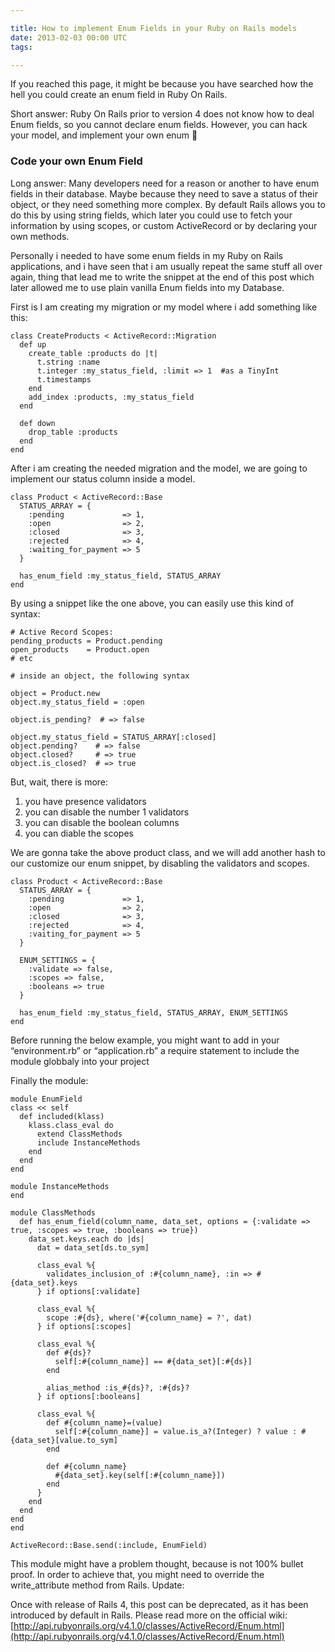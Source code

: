 ```yaml
---

title: How to implement Enum Fields in your Ruby on Rails models
date: 2013-02-03 00:00 UTC
tags: 

---
```


If you reached this page, it might be because you have searched how the hell you could create an enum field in Ruby On Rails.

Short answer: Ruby On Rails prior to version 4 does not know how to deal Enum fields, so you cannot declare enum fields. However, you can hack your model, and implement your own enum 🙂

### Code your own Enum Field

Long answer: Many developers need for a reason or another to have enum fields in their database. Maybe because they need to save a status of their object, or they need something more complex. By default Rails allows you to do this by using string fields, which later you could use to fetch your information by using scopes, or custom ActiveRecord or by declaring your own methods.

Personally i needed to have some enum fields in my Ruby on Rails applications, and i have seen that i am usually repeat the same stuff all over again, thing that lead me to write the snippet at the end of this post which later allowed me to use plain vanilla Enum fields into my Database.

First is I am creating my migration or my model where i add something like this:
    
    class CreateProducts < ActiveRecord::Migration  
      def up
        create_table :products do |t|
          t.string :name 
          t.integer :my_status_field, :limit => 1  #as a TinyInt 
          t.timestamps 
        end 
        add_index :products, :my_status_field 
      end
    
      def down 
        drop_table :products 
      end
    end

After i am creating the needed migration and the model, we are going to implement our status column inside a model.

    class Product < ActiveRecord::Base
      STATUS_ARRAY = {
        :pending             => 1,
        :open                => 2, 
        :closed              => 3, 
        :rejected            => 4, 
        :waiting_for_payment => 5 
      }
    
      has_enum_field :my_status_field, STATUS_ARRAY
    end

By using a snippet like the one above, you can easily use this kind of syntax:

    # Active Record Scopes:
    pending_products = Product.pending
    open_products    = Product.open
    # etc
    
    # inside an object, the following syntax
    
    object = Product.new
    object.my_status_field = :open
    
    object.is_pending?  # => false
    
    object.my_status_field = STATUS_ARRAY[:closed]
    object.pending?    # => false
    object.closed?     # => true
    object.is_closed?  # => true

But, wait, there is more:

1. you have presence validators
2. you can disable the number 1 validators
3. you can disable the boolean columns
4. you can diable the scopes

We are gonna take the above product class, and we will add another hash to our customize our enum snippet, by disabling the validators and scopes.

    class Product < ActiveRecord::Base
      STATUS_ARRAY = {
        :pending             => 1,
        :open                => 2,
        :closed              => 3,
        :rejected            => 4,
        :vaiting_for_payment => 5
      }
    
      ENUM_SETTINGS = {
        :validate => false,
        :scopes => false,
        :booleans => true
      }
    
      has_enum_field :my_status_field, STATUS_ARRAY, ENUM_SETTINGS
    end

Before running the below example, you might want to add in your “environment.rb” or “application.rb” a require statement to include the module globbaly into your project

Finally the module:

    module EnumField 
    class << self
      def included(klass) 
        klass.class_eval do 
          extend ClassMethods 
          include InstanceMethods 
        end 
      end 
    end
    
    module InstanceMethods
    end
    
    module ClassMethods
      def has_enum_field(column_name, data_set, options = {:validate => true, :scopes => true, :booleans => true})
        data_set.keys.each do |ds| 
          dat = data_set[ds.to_sym]
    
          class_eval %{
            validates_inclusion_of :#{column_name}, :in => #{data_set}.keys  
          } if options[:validate] 
    
          class_eval %{
            scope :#{ds}, where('#{column_name} = ?', dat)
          } if options[:scopes] 
    
          class_eval %{
            def #{ds}?
              self[:#{column_name}] == #{data_set}[:#{ds}]
            end
    
            alias_method :is_#{ds}?, :#{ds}?
          } if options[:booleans] 
    
          class_eval %{
            def #{column_name}=(value)
              self[:#{column_name}] = value.is_a?(Integer) ? value : #{data_set}[value.to_sym]
            end
    
            def #{column_name}
              #{data_set}.key(self[:#{column_name}])
            end
          }
        end
      end
    end
    end
    
    ActiveRecord::Base.send(:include, EnumField)


This module might have a problem thought, because is not 100% bullet proof. In order to achieve that, you might need to override the write_attribute method from Rails.
Update:

Once with release of Rails 4, this post can be deprecated, as it has been introduced by default in Rails. Please read more on the official wiki: [http://api.rubyonrails.org/v4.1.0/classes/ActiveRecord/Enum.html](http://api.rubyonrails.org/v4.1.0/classes/ActiveRecord/Enum.html)